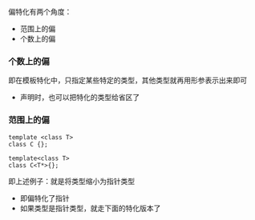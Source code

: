 偏特化有两个角度：
- 范围上的偏
- 个数上的偏

### 个数上的偏

即在模板特化中，只指定某些特定的类型，其他类型就再用形参表示出来即可
- 声明时，也可以把特化的类型给省区了

### 范围上的偏

```
template <class T>
class C {};

template<class T>
class C<T*>{};
```

即上述例子：就是将类型缩小为指针类型
- 即偏特化了指针
- 如果类型是指针类型，就走下面的特化版本了